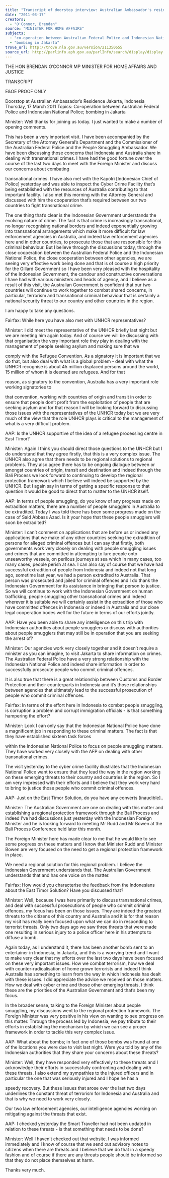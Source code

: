```yaml
---
title: "Transcript of doorstop interview: Australian Ambassador's residence Jakarta, Indonesia: 17 March 2011: co-operation between Australian Federal Police and Indonesian National Police; bombing in Jakarta"
date: "2011-03-17"
creators:
  - "O'Connor, Brendan"
source: "MINISTER FOR HOME AFFAIRS"
subjects:
  - "co-operation between Australian Federal Police and Indonesian National Police"
  - "bombing in Jakarta"
trove_url: http://trove.nla.gov.au/version/211350655
source_url: http://parlinfo.aph.gov.au/parlInfo/search/display/display.w3p;query=Id%3A%22media/pressrel/658785%22
---
```


 

 THE HON BRENDAN O’CONNOR MP  MINISTER FOR HOME AFFAIRS AND JUSTICE   

 

 TRANSCRIPT   

 

 

 E&OE PROOF ONLY   

 Doorstop at Australian Ambassador’s Residence   Jakarta, Indonesia  Thursday, 17 March 2011  Topics: Co-operation between Australian Federal Police and Indonesian National Police;  bombing in Jakarta    

 Minister: Well thanks for joining us today. I just wanted to make a number of opening  comments.     

 This has been a very important visit.  I have been accompanied by the Secretary of the Attorney  General’s Department and the Commissioner of the Australian Federal Police and the People  Smuggling Ambassador. We have been discussing those concerns that Indonesia and Australia  share in dealing with transnational crimes. I have had the good fortune over the course of the last  two days to meet with the Foreign Minister and discuss our concerns about combating 

 transnational crimes.  I have also met with the Kapolri [Indonesian Chief of Police] yesterday  and was able to inspect the Cyber Crime Facility that’s being established with the resources of  Australia contributing to that important facility. I also met this morning with the Attorney  General and discussed with him the cooperation that’s required between our two countries to  fight transnational crime.    

 The one thing that’s clear is the Indonesian Government understands the evolving nature of  crime.  The fact is that crime is increasingly transnational, no longer recognising national borders  and indeed exponentially growing into transnational arrangements which make it more difficult  for law enforcement agencies in Australia, and indeed law enforcement agencies here and in  other countries, to prosecute those that are responsible for this criminal behaviour. But I believe  through the discussions today, through the close cooperation between the Australian Federal  Police and the Indonesian National Police, the close cooperation between other agencies, we are  seeing very effective work being done and that is of course a high priority for the Gillard  Government so I have been very pleased with the hospitality of the Indonesian Government, the  candour and constructive conversations I have had with various ministers and heads of agency,  and I believe as a result of this visit, the Australian Government is confident that our two  countries will continue to work together to combat shared concerns, in particular, terrorism and  transnational criminal behaviour that is certainly a national security threat to our country and  other countries in the region.   

 I am happy to take any questions.   

 Fairfax: While here you have also met with UNHCR representatives?   

 Minister: I did meet the representative of the UNHCR briefly last night but we are meeting him  again today. And of course we will be discussing with that organisation the very important role  they play in dealing with the management of people seeking asylum and making sure that we 

 comply with the Refugee Convention. As a signatory it is important that we do that, but also deal  with what is a global problem - deal with what the UNHCR recognise is about 45 million  displaced persons around the world, 15 million of whom it is deemed are refugees. And for that 

 reason, as signatory to the convention, Australia has a very important role working signatories to 

 

 

 that convention, working with countries of origin and transit in order to ensure that people don’t  profit from the exploitation of people that are seeking asylum and for that reason I will be  looking forward to discussing those issues with the representatives of the UNHCR today but we  are very much of the view that the role UNHCR plays is critical to the management of what is a  very difficult problem.    

 AAP: Is the UNHCR supportive of the idea of a refugee processing centre in East Timor?   

 Minister: Again I think you should direct those questions to the UNHCR but I do understand  that they agree firstly, that this is a very complex issue. The UNHCR also agree that there needs  to be regional solutions to regional problems.  They also agree there has to be ongoing dialogue  between or amongst countries of origin, transit and destination and indeed through the Bali  Process we look forward to continuing to develop the regional protection framework which I  believe will indeed be supported by the UNHCR. But I again say in terms of getting a specific  response to that question it would be good to direct that to matter to the UNHCR itself.   

 AAP: In terms of people smuggling, do you know of any progress made on extradition matters,  there are a number of people smugglers in Australia to be extradited.  Today I was told there has  been some progress made on the case of Said Abbass Azad.  Is it your hope that these people  smugglers will soon be extradited?   

 Minister: I can’t comment on applications that are before us or indeed any applications that we  make of any other countries seeking the extradition of persons for alleged criminal offences but I  can say that firstly, both governments work very closely on dealing with people smuggling issues  and crimes that are committed in attempting to lure people onto unseaworthy vessels, on perilous  journeys at sea which in many cases, too many cases, people perish at sea.  I can also say of  course that we have had successful extradition of people from Indonesia and indeed not that long  ago, sometime last year, we had a person extradited to Australia. That person was prosecuted and  jailed for criminal offences and I do thank the Indonesian Government for its assistance in  bringing that person to justice. So we will continue to work with the Indonesian Government on  human trafficking, people smuggling other transnational crimes and indeed wherever it is  suitable we will certainly assist in the extradition of those who have committed offences in  Indonesia or indeed in Australia and our close legal cooperation bodes well for the future in  terms of our efforts jointly.    

 AAP: Have you been able to share any intelligence on this trip with Indonesian authorities about  people smugglers or discuss with authorities about people smugglers that may still be in  operation that you are seeking the arrest of?    

 Minister: Our agencies work very closely together and it doesn’t require a minister as you can  imagine, to visit Jakarta to share information on crimes. The Australian Federal Police have a  very strong relationship with the Indonesian National Police and indeed share information in  order to successfully prosecute people who commit criminal offences.     

 It is also true that there is a great relationship between Customs and Border Protection and their  counterparts in Indonesia and it’s those relationships between agencies that ultimately lead to the  successful prosecution of people who commit criminal offences.    

 Fairfax: In terms of the effort here in Indonesia to combat people smuggling, is corruption a  problem and corrupt immigration officials - is that something hampering the effort?   

 Minister: Look I can only say that the Indonesian National Police have done a magnificent job  in responding to these criminal matters.  The fact is that they have established sixteen task forces 

 

 

 within the Indonesian National Police to focus on people smuggling matters.  They have worked  very closely with the AFP on dealing with other transnational crimes.    

 The visit yesterday to the cyber crime facility illustrates that the Indonesian National Police want  to ensure that they lead the way in the region working on these emerging threats to their country  and countries in the region. So I am very impressed with their efforts and I believe that they  work very hard to bring to justice those people who commit criminal offences.   

 AAP: Just on the East Timor Solution, do you have any converts [inaudible]..    

 Minister: The Australian Government are one on dealing with this matter and establishing a  regional protection framework through the Bali Process and indeed I’ve had discussions just  yesterday with the Indonesian Foreign Minister and he is looking forward to meeting Mr Rudd  and Mr Bowen at the Bali Process Conference held later this month.    

 The Foreign Minister here has made clear to me that he would like to see some progress on these  matters and I know that Minister Rudd and Minister Bowen are very focused on the need to get a  regional protection framework in place.     

 We need a regional solution for this regional problem. I believe the Indonesian Government  understands that.  The Australian Government understands that and has one voice on the matter.    

 Fairfax: How would you characterise the feedback from the Indonesians about the East Timor  Solution? Have you discussed that?   

 Minister: Well, because I was here primarily to discuss transnational crimes, and deal with  successful prosecutions of people who commit criminal offences, my focus has been on those  issues.  They are indeed the greatest threats to the citizens of this country and Australia and it is  for that reason my visit has really been focused upon what we can do in responding to terrorist  threats. Only two days ago we saw three threats that were made one resulting in serious injury to  a police officer here in his attempts to diffuse a bomb.   

 Again today, as I understand it, there has been another bomb sent to an entertainer in Indonesia,  in Jakarta, and this is a worrying trend and I want to make very clear that my efforts over the last  two days have been focused on these very important issues. How we combat terrorism, how we  deal with counter-radicalisation of home grown terrorists and indeed I think Australia has  something to learn from the way in which Indonesia has dealt with these issues. I did appreciate  the advice we received on those matters. How we deal with cyber crime and those other  emerging threats, I think these are the priorities of the Australian Government and that’s been  my focus.     

 In the broader sense, talking to the Foreign Minister about people smuggling, my discussions  went to the regional protection framework. The Foreign Minister was very positive in his view  on wanting to see progress on this matter. Through the process led by Indonesia, we pay tribute  to their efforts in establishing the mechanism by which we can see a proper framework in order  to tackle this very complex issue.   

 AAP: What about the bombs; in fact one of those bombs was found at one of the locations you  were due to visit last night. Were you told by any of the Indonesian authorities that they share  your concerns about these threats?    

 Minister: Well, they have responded very effectively to these threats and I acknowledge their  efforts in successfully confronting and dealing with these threats.  I also extend my sympathies  to the injured officers and in particular the one that was seriously injured and I hope he has a 

 

 

 speedy recovery. But these issues that arose over the last two days underlines the constant threat  of terrorism for Indonesia and Australia and that is why we need to work very closely.   

 Our two law enforcement agencies, our intelligence agencies working on mitigating against the  threats that exist.    

 AAP: I checked yesterday the Smart Traveller had not been updated in relation to these threats -  is that something that needs to be done?   

 Minister: Well I haven’t checked out that website.  I was informed immediately and I know of  course that we send out advisory notes to citizens when there are threats and I believe that we do  that in a speedy fashion and of course if there are any threats people should be informed so that  they do not place themselves at harm.   

 Thanks very much.    

 

 

 

